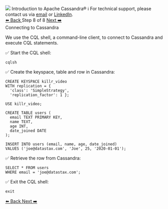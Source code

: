 <!-- TOP -->
<div class="top">
  <img src="https://datastax-academy.github.io/katapod-shared-assets/images/ds-academy-logo.svg" />
  <span class="scenario-title">Introduction to Apache Cassandra®</span>
  <span class="scenario-subtitle">ℹ️ For technical support, please contact us via <a href="mailto:aleksandr.volochnev@datastax.com">email</a> or <a href="https://dtsx.io/aleks">LinkedIn</a>.</span> 
</div>

<!-- NAVIGATION -->
<div id="navigation-top" class="navigation-top">
 <a href='command:katapod.loadPage?[{"step":"step7"}]'
   class="btn btn-dark navigation-top-left">⬅️ Back
 </a>
<span class="step-count"> Step 8 of 8</span>
 <a href='command:katapod.loadPage?[{"step":"finish"}]'
    class="btn btn-dark navigation-top-right">Next ➡️
  </a>
</div>

<!-- CONTENT -->

<div class="step-title">Connecting to Cassandra</div>

We use the CQL shell, a command-line client, to connect to Cassandra and execute CQL statements.

✅ Start the CQL shell:
```
cqlsh
```

✅ Create the keyspace, table and row in Cassandra:
```
CREATE KEYSPACE killr_video
WITH replication = {
  'class': 'SimpleStrategy', 
  'replication_factor': 1 };
  
USE killr_video;

CREATE TABLE users (
  email TEXT PRIMARY KEY,
  name TEXT,
  age INT,
  date_joined DATE
);

INSERT INTO users (email, name, age, date_joined) 
VALUES ('joe@datastax.com', 'Joe', 25, '2020-01-01');  
```

✅ Retrieve the row from Cassandra:
```
SELECT * FROM users
WHERE email = 'joe@datastax.com';
```

✅ Exit the CQL shell:
```
exit
```

<!-- NAVIGATION -->
<div id="navigation-bottom" class="navigation-bottom">
 <a href='command:katapod.loadPage?[{"step":"step7"}]'
   class="btn btn-dark navigation-bottom-left">⬅️ Back
 </a>
 <a href='command:katapod.loadPage?[{"step":"finish"}]'
    class="btn btn-dark navigation-bottom-right">Next ➡️
  </a>
</div>

